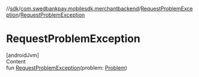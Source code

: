 //[sdk](../../../index.md)/[com.swedbankpay.mobilesdk.merchantbackend](../index.md)/[RequestProblemException](index.md)/[RequestProblemException](-request-problem-exception.md)



# RequestProblemException  
[androidJvm]  
Content  
fun [RequestProblemException](-request-problem-exception.md)(problem: [Problem](../../com.swedbankpay.mobilesdk/-problem/index.md))  



